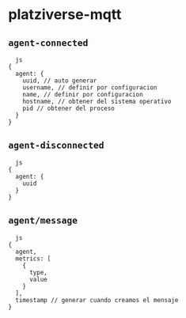 # platziverse-mqtt

## `agent-connected`
```
  js
{
  agent: {
    uuid, // auto generar
    username, // definir por configuracion
    name, // definir por configuracion
    hostname, // obtener del sistema operativo
    pid // obtener del proceso
  }
}
```

## `agent-disconnected`
```
  js
{
  agent: {
    uuid 
  }
}
```

## `agent/message`
```
  js
{
  agent,
  metrics: [
    {
      type,
      value
    }
  ],
  timestamp // generar cuando creamos el mensaje
}
```